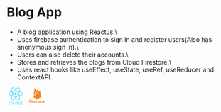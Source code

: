 # Blog App
- A blog application using ReactJs.\
- Uses firebase authentication to sign in and register users(Also has anonymous sign in).\
- Users can also delete their accounts.\
- Stores and retrieves the blogs from Cloud Firestore.\
- Uses react hooks like useEffect, useState, useRef, useReducer and ContextAPI.

<img src="https://github.com/devicons/devicon/blob/master/icons/react/react-original-wordmark.svg" title="React" alt="React" width="40" height="40"/>&nbsp;
<img src="https://github.com/devicons/devicon/blob/master/icons/firebase/firebase-plain-wordmark.svg" title="Firebase" alt="Firebase" width="40" height="40"/>&nbsp;
